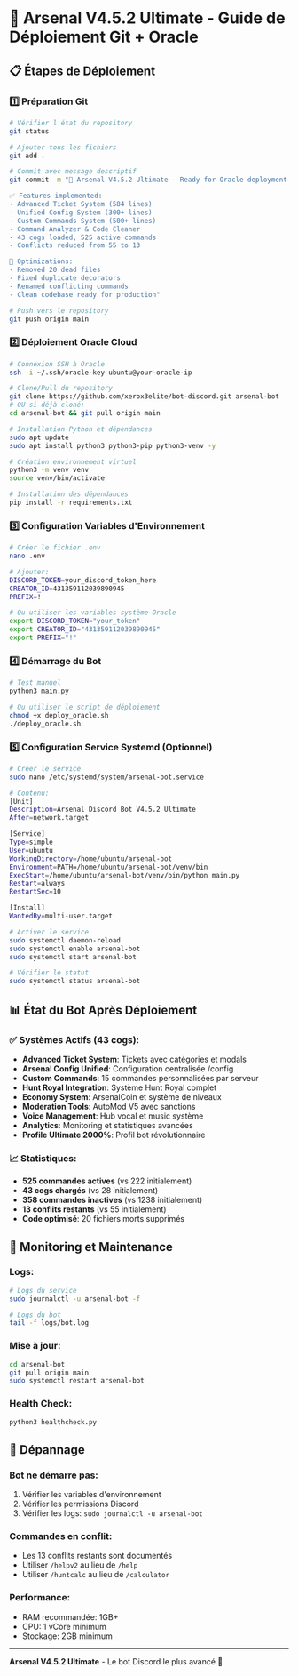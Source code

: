 # 🚀 Arsenal V4.5.2 Ultimate - Guide de Déploiement Git + Oracle

## 📋 Étapes de Déploiement

### 1️⃣ Préparation Git

```bash
# Vérifier l'état du repository
git status

# Ajouter tous les fichiers
git add .

# Commit avec message descriptif
git commit -m "🚀 Arsenal V4.5.2 Ultimate - Ready for Oracle deployment

✅ Features implemented:
- Advanced Ticket System (584 lines)
- Unified Config System (300+ lines) 
- Custom Commands System (500+ lines)
- Command Analyzer & Code Cleaner
- 43 cogs loaded, 525 active commands
- Conflicts reduced from 55 to 13

🔧 Optimizations:
- Removed 20 dead files
- Fixed duplicate decorators
- Renamed conflicting commands
- Clean codebase ready for production"

# Push vers le repository
git push origin main
```

### 2️⃣ Déploiement Oracle Cloud

```bash
# Connexion SSH à Oracle
ssh -i ~/.ssh/oracle-key ubuntu@your-oracle-ip

# Clone/Pull du repository
git clone https://github.com/xerox3elite/bot-discord.git arsenal-bot
# OU si déjà cloné:
cd arsenal-bot && git pull origin main

# Installation Python et dépendances
sudo apt update
sudo apt install python3 python3-pip python3-venv -y

# Création environnement virtuel
python3 -m venv venv
source venv/bin/activate

# Installation des dépendances
pip install -r requirements.txt
```

### 3️⃣ Configuration Variables d'Environnement

```bash
# Créer le fichier .env
nano .env

# Ajouter:
DISCORD_TOKEN=your_discord_token_here
CREATOR_ID=431359112039890945
PREFIX=!

# Ou utiliser les variables système Oracle
export DISCORD_TOKEN="your_token"
export CREATOR_ID="431359112039890945"
export PREFIX="!"
```

### 4️⃣ Démarrage du Bot

```bash
# Test manuel
python3 main.py

# Ou utiliser le script de déploiement
chmod +x deploy_oracle.sh
./deploy_oracle.sh
```

### 5️⃣ Configuration Service Systemd (Optionnel)

```bash
# Créer le service
sudo nano /etc/systemd/system/arsenal-bot.service

# Contenu:
[Unit]
Description=Arsenal Discord Bot V4.5.2 Ultimate
After=network.target

[Service]
Type=simple
User=ubuntu
WorkingDirectory=/home/ubuntu/arsenal-bot
Environment=PATH=/home/ubuntu/arsenal-bot/venv/bin
ExecStart=/home/ubuntu/arsenal-bot/venv/bin/python main.py
Restart=always
RestartSec=10

[Install]
WantedBy=multi-user.target

# Activer le service
sudo systemctl daemon-reload
sudo systemctl enable arsenal-bot
sudo systemctl start arsenal-bot

# Vérifier le statut
sudo systemctl status arsenal-bot
```

## 📊 État du Bot Après Déploiement

### ✅ Systèmes Actifs (43 cogs):
- **Advanced Ticket System**: Tickets avec catégories et modals
- **Arsenal Config Unified**: Configuration centralisée /config  
- **Custom Commands**: 15 commandes personnalisées par serveur
- **Hunt Royal Integration**: Système Hunt Royal complet
- **Economy System**: ArsenalCoin et système de niveaux
- **Moderation Tools**: AutoMod V5 avec sanctions
- **Voice Management**: Hub vocal et music système
- **Analytics**: Monitoring et statistiques avancées
- **Profile Ultimate 2000%**: Profil bot révolutionnaire

### 📈 Statistiques:
- **525 commandes actives** (vs 222 initialement)
- **43 cogs chargés** (vs 28 initialement)
- **358 commandes inactives** (vs 1238 initialement)
- **13 conflits restants** (vs 55 initialement)
- **Code optimisé**: 20 fichiers morts supprimés

## 🔧 Monitoring et Maintenance

### Logs:
```bash
# Logs du service
sudo journalctl -u arsenal-bot -f

# Logs du bot
tail -f logs/bot.log
```

### Mise à jour:
```bash
cd arsenal-bot
git pull origin main
sudo systemctl restart arsenal-bot
```

### Health Check:
```bash
python3 healthcheck.py
```

## 🚨 Dépannage

### Bot ne démarre pas:
1. Vérifier les variables d'environnement
2. Vérifier les permissions Discord
3. Vérifier les logs: `sudo journalctl -u arsenal-bot`

### Commandes en conflit:
- Les 13 conflits restants sont documentés
- Utiliser `/helpv2` au lieu de `/help`
- Utiliser `/huntcalc` au lieu de `/calculator`

### Performance:
- RAM recommandée: 1GB+
- CPU: 1 vCore minimum
- Stockage: 2GB minimum

---
**Arsenal V4.5.2 Ultimate** - Le bot Discord le plus avancé 🚀
